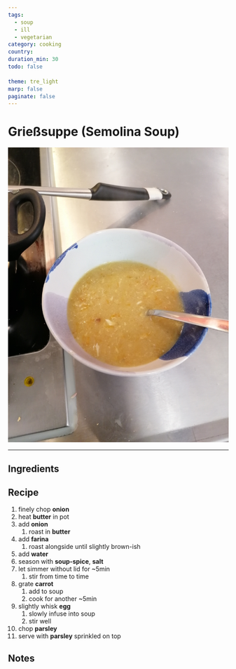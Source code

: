 ```yaml
---
tags:
  - soup
  - ill
  - vegetarian
category: cooking
country:
duration_min: 30
todo: false

theme: tre_light
marp: false
paginate: false
---
```


# Grießsuppe (Semolina Soup)

![](../gfx/IMG_20231126_184614.jpg)

---

## Ingredients

## Recipe
1. finely chop **onion**
1. heat **butter** in pot
1. add **onion**
    1. roast in **butter**
1. add **farina**
    1. roast alongside until slightly brown-ish
1. add **water**
1. season with **soup-spice**, **salt**
1. let simmer without lid for ~5min
    1. stir from time to time
1. grate **carrot**
    1. add to soup
    1. cook for another ~5min
1. slightly whisk **egg**
    1. slowly infuse into soup
    1. stir well
1. chop **parsley**
1. serve with **parsley** sprinkled on top


## Notes
